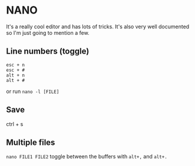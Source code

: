 # NANO
It's a really cool editor and has lots of tricks.
It's also very well documented so I'm just going to mention a few.

## Line numbers (toggle)
```
esc + n
esc + #
alt + n
alt + #
```
or run `nano -l [FILE]`


## Save
ctrl + s



## Multiple files
`nano FILE1 FILE2`
toggle between the buffers with `alt+,` and `alt+.`
